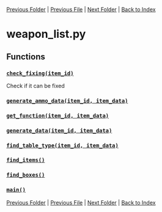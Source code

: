 [Previous Folder](../items/item_article.md) | [Previous File](recmedia_list.md) | [Next Folder](../objects/body_location.md) | [Back to Index](../../index.md)

# weapon_list.py

## Functions

### [`check_fixing(item_id)`](https://github.com/Vaileasys/pz-wiki_parser/blob/main/scripts/lists/weapon_list.py#L17)

Check if it can be fixed

### [`generate_ammo_data(item_id, item_data)`](https://github.com/Vaileasys/pz-wiki_parser/blob/main/scripts/lists/weapon_list.py#L28)
### [`get_function(item_id, item_data)`](https://github.com/Vaileasys/pz-wiki_parser/blob/main/scripts/lists/weapon_list.py#L106)
### [`generate_data(item_id, item_data)`](https://github.com/Vaileasys/pz-wiki_parser/blob/main/scripts/lists/weapon_list.py#L187)
### [`find_table_type(item_id, item_data)`](https://github.com/Vaileasys/pz-wiki_parser/blob/main/scripts/lists/weapon_list.py#L315)
### [`find_items()`](https://github.com/Vaileasys/pz-wiki_parser/blob/main/scripts/lists/weapon_list.py#L361)
### [`find_boxes()`](https://github.com/Vaileasys/pz-wiki_parser/blob/main/scripts/lists/weapon_list.py#L373)
### [`main()`](https://github.com/Vaileasys/pz-wiki_parser/blob/main/scripts/lists/weapon_list.py#L411)


[Previous Folder](../items/item_article.md) | [Previous File](recmedia_list.md) | [Next Folder](../objects/body_location.md) | [Back to Index](../../index.md)
